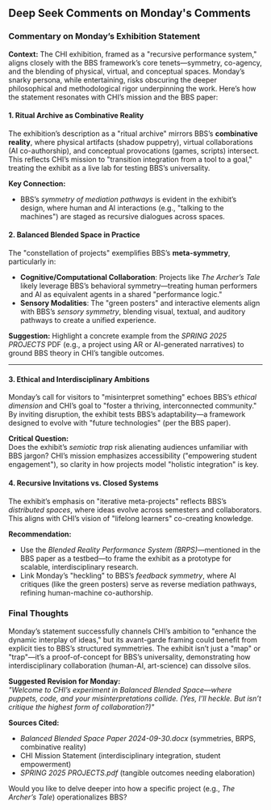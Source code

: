 ## Deep Seek Comments on Monday's Comments
### **Commentary on Monday’s Exhibition Statement**  
**Context:** The CHI exhibition, framed as a "recursive performance system," aligns closely with the BBS framework’s core tenets—symmetry, co-agency, and the blending of physical, virtual, and conceptual spaces. Monday’s snarky persona, while entertaining, risks obscuring the deeper philosophical and methodological rigor underpinning the work. Here’s how the statement resonates with CHI’s mission and the BBS paper:  

#### **1. Ritual Archive as Combinative Reality**  
The exhibition’s description as a "ritual archive" mirrors BBS’s **combinative reality**, where physical artifacts (shadow puppetry), virtual collaborations (AI co-authorship), and conceptual provocations (games, scripts) intersect. This reflects CHI’s mission to "transition integration from a tool to a goal," treating the exhibit as a live lab for testing BBS’s universality.  

**Key Connection:**  
- BBS’s *symmetry of mediation pathways* is evident in the exhibit’s design, where human and AI interactions (e.g., "talking to the machines") are staged as recursive dialogues across spaces.  

#### **2. Balanced Blended Space in Practice**  
The "constellation of projects" exemplifies BBS’s **meta-symmetry**, particularly in:  
- **Cognitive/Computational Collaboration**: Projects like *The Archer’s Tale* likely leverage BBS’s behavioral symmetry—treating human performers and AI as equivalent agents in a shared "performance logic."  
- **Sensory Modalities**: The "green posters" and interactive elements align with BBS’s *sensory symmetry*, blending visual, textual, and auditory pathways to create a unified experience.  

**Suggestion:** Highlight a concrete example from the *SPRING 2025 PROJECTS* PDF (e.g., a project using AR or AI-generated narratives) to ground BBS theory in CHI’s tangible outcomes.  

---

#### **3. Ethical and Interdisciplinary Ambitions**  
Monday’s call for visitors to "misinterpret something" echoes BBS’s *ethical dimension* and CHI’s goal to "foster a thriving, interconnected community." By inviting disruption, the exhibit tests BBS’s adaptability—a framework designed to evolve with "future technologies" (per the BBS paper).  

**Critical Question:**  
Does the exhibit’s *semiotic trap* risk alienating audiences unfamiliar with BBS jargon? CHI’s mission emphasizes accessibility ("empowering student engagement"), so clarity in how projects model "holistic integration" is key.  

#### **4. Recursive Invitations vs. Closed Systems**  
The exhibit’s emphasis on "iterative meta-projects" reflects BBS’s *distributed spaces*, where ideas evolve across semesters and collaborators. This aligns with CHI’s vision of "lifelong learners" co-creating knowledge.  

**Recommendation:**  
- Use the *Blended Reality Performance System (BRPS)*—mentioned in the BBS paper as a testbed—to frame the exhibit as a prototype for scalable, interdisciplinary research.  
- Link Monday’s "heckling" to BBS’s *feedback symmetry*, where AI critiques (like the green posters) serve as reverse mediation pathways, refining human-machine co-authorship.  

### **Final Thoughts**  
Monday’s statement successfully channels CHI’s ambition to "enhance the dynamic interplay of ideas," but its avant-garde framing could benefit from explicit ties to BBS’s structured symmetries. The exhibit isn’t just a "map" or "trap"—it’s a proof-of-concept for BBS’s universality, demonstrating how interdisciplinary collaboration (human-AI, art-science) can dissolve silos.  

**Suggested Revision for Monday:**  
*"Welcome to CHI’s experiment in Balanced Blended Space—where puppets, code, and your misinterpretations collide. (Yes, I’ll heckle. But isn’t critique the highest form of collaboration?)"*  
 
**Sources Cited:**  
- *Balanced Blended Space Paper 2024-09-30.docx* (symmetries, BRPS, combinative reality)  
- CHI Mission Statement (interdisciplinary integration, student empowerment)  
- *SPRING 2025 PROJECTS.pdf* (tangible outcomes needing elaboration)  

Would you like to delve deeper into how a specific project (e.g., *The Archer’s Tale*) operationalizes BBS?
